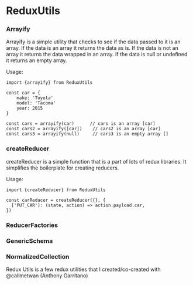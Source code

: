 # ReduxUtils

### Arrayify
Arrayify is a simple utility that checks to see if the data passed to it is an array.  If the data is an array it returns the data as is.  If the data is not an array it returns the data wrapped in an array.  If the data is null or undefined it returns an empty array.

Usage: 

    import {arrayify} from ReduxUtils
    
    const car = {
        make: 'Toyota'
        model: 'Tacoma'
        year: 2015
    }

    const cars = arrayify(car)      // cars is an array [car]
    const cars2 = arrayify([car])    // cars2 is an array [car]
    const cars3 = arrayify(null)     // cars3 is an empty array []
       

### createReducer
createReducer is a simple function that is a part of lots of redux libraries.  It simplifies the boilerplate for creating reducers.

Usage:

    import {createReducer} from ReduxUtils
    
    const carReducer = createReducer({}, {
      ['PUT_CAR']: (state, action) => action.payload.car,
    })


### ReducerFactories

### GenericSchema

### NormalizedCollection



Redux Utils is a few redux utilities that I created/co-created with @callmetwan (Anthony Garritano)

